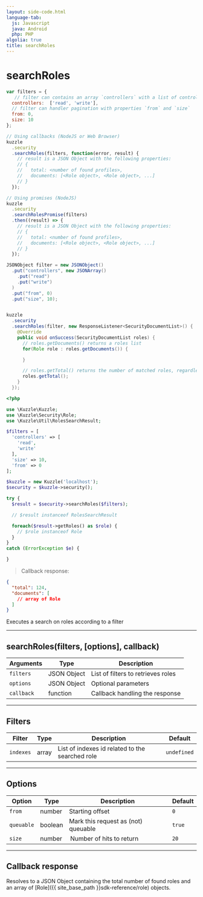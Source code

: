 ```yaml
---
layout: side-code.html
language-tab:
  js: Javascript
  java: Android
  php: PHP
algolia: true
title: searchRoles
---
```


# searchRoles

```js
var filters = {
   // filter can contains an array `controllers` with a list of controller name
  controllers:  ['read', 'write'],
  // filter can handler pagination with properties `from` and `size`
  from: 0,
  size: 10
};

// Using callbacks (NodeJS or Web Browser)
kuzzle
  .security
  .searchRoles(filters, function(error, result) {
    // result is a JSON Object with the following properties:
    // {
    //   total: <number of found profiles>,
    //   documents: [<Role object>, <Role object>, ...]
    // }
  });

// Using promises (NodeJS)
kuzzle
  .security
  .searchRolesPromise(filters)
  .then((result) => {
    // result is a JSON Object with the following properties:
    // {
    //   total: <number of found profiles>,
    //   documents: [<Role object>, <Role object>, ...]
    // }
  });
```

```java
JSONObject filter = new JSONObject()
  .put("controllers", new JSONArray()
    .put("read")
    .put("write")
  )
  .put("from", 0)
  .put("size", 10);


kuzzle
  .security
  .searchRoles(filter, new ResponseListener<SecurityDocumentList>() {
    @Override
    public void onSuccess(SecurityDocumentList roles) {
      // roles.getDocuments() returns a roles list
      for(Role role : roles.getDocuments()) {

      }

      // roles.getTotal() returns the number of matched roles, regardless of pagination
      roles.getTotal();
    }
  });
```

```php
<?php

use \Kuzzle\Kuzzle;
use \Kuzzle\Security\Role;
use \Kuzzle\Util\RolesSearchResult;

$filters = [
  'controllers' => [
    'read',
    'write'
  ],
  'size' => 10,
  'from' => 0
];

$kuzzle = new Kuzzle('localhost');
$security = $kuzzle->security();

try {
  $result = $security->searchRoles($filters);

  // $result instanceof RolesSearchResult

  foreach($result->getRoles() as $role) {
    // $role instanceof Role
  }
}
catch (ErrorException $e) {

}
```

> Callback response:

```json
{
  "total": 124,
  "documents": [
    // array of Role
  ]
}
```

Executes a search on roles according to a filter

---

## searchRoles(filters, [options], callback)

| Arguments | Type | Description |
|---------------|---------|----------------------------------------|
| ``filters`` | JSON Object | List of filters to retrieves roles |
| ``options`` | JSON Object | Optional parameters |
| ``callback`` | function | Callback handling the response |

---

## Filters

| Filter | Type | Description | Default |
|---------------|---------|----------------------------------------|---------|
| ``indexes`` | array | List of indexes id related to the searched role | ``undefined`` |

---

## Options

| Option | Type | Description | Default |
|---------------|---------|----------------------------------------|---------|
| ``from`` | number | Starting offset | ``0`` |
| ``queuable`` | boolean | Mark this request as (not) queuable | ``true`` |
| ``size`` | number |  Number of hits to return | ``20`` |

---

## Callback response

Resolves to a JSON Object containing the total number of found roles and an array of [Role]({{ site_base_path }}sdk-reference/role) objects.
